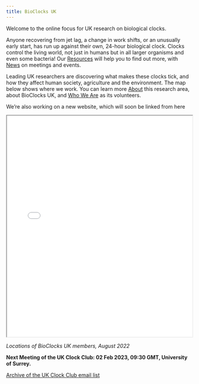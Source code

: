 ```yaml
---
title: BioClocks UK
---
```


Welcome to the online focus for UK research on biological clocks. 

Anyone recovering from jet lag, a change in work shifts, or an unusually early start, has run up against their own, 24-hour biological clock. Clocks control the living world, not just in humans but in all larger organisms and even some bacteria! Our [Resources](https://bioclocksuk.github.io/Resources) will help you to find out more, with [News](https://bioclocksuk.github.io/News) on meetings and events. 

Leading UK researchers are discovering what makes these clocks tick, and how they affect human society, agriculture and the environment. The map below shows where we work. You can learn more [About](https://bioclocksuk.github.io/About) this research area, about BioClocks UK, and [Who We Are](https://bioclocksuk.github.io/WhoWeAre) as its volunteers. 

We’re also working on a new website, which will soon be linked from here

 <iframe src="clock-clubbers.html" title="Members location" style="width: 100%; height: 600px;"></iframe> 
 
 *Locations of BioClocks UK members, August 2022*

**Next Meeting of the UK Clock Club: 02 Feb 2023, 09:30 GMT, University of Surrey.** 

[Archive of the UK Clock Club email list](https://www.jiscmail.ac.uk/cgi-bin/webadmin?A0=UKCLOCKCLUB)
